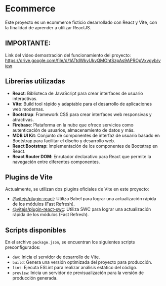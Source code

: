# Ecommerce

Este proyecto es un ecommerce ficticio desarrollado con React y Vite, con la finalidad de aprender a utilizar ReactJS.

## IMPORTANTE:

Link del video demostración del funcionamiento del proyecto: https://drive.google.com/file/d/1ATtdWkyUkvQMOhtSzpAs9APROpVxvgyb/view

## Librerías utilizadas

-   **React**: Biblioteca de JavaScript para crear interfaces de usuario interactivas.
-   **Vite**: Build tool rápido y adaptable para el desarrollo de aplicaciones web modernas.
-   **Bootstrap**: Framework CSS para crear interfaces web responsivas y atractivas.
-   **Firebase**: Plataforma en la nube que ofrece servicios como autenticación de usuarios, almacenamiento de datos y más.
-   **MDB UI Kit**: Conjunto de componentes de interfaz de usuario basado en Bootstrap para facilitar el diseño y desarrollo web.
-   **React Bootstrap**: Implementación de los componentes de Bootstrap en React.
-   **React Router DOM**: Enrutador declarativo para React que permite la navegación entre diferentes componentes.

## Plugins de Vite

Actualmente, se utilizan dos plugins oficiales de Vite en este proyecto:

-   [@vitejs/plugin-react](https://github.com/vitejs/vite-plugin-react/blob/main/packages/plugin-react/README.md): Utiliza Babel para lograr una actualización rápida de los módulos (Fast Refresh).
-   [@vitejs/plugin-react-swc](https://github.com/vitejs/vite-plugin-react-swc): Utiliza SWC para lograr una actualización rápida de los módulos (Fast Refresh).

## Scripts disponibles

En el archivo `package.json`, se encuentran los siguientes scripts preconfigurados:

-   `dev`: Inicia el servidor de desarrollo de Vite.
-   `build`: Genera una versión optimizada del proyecto para producción.
-   `lint`: Ejecuta ESLint para realizar análisis estático del código.
-   `preview`: Inicia un servidor de previsualización para la versión de producción generada.

